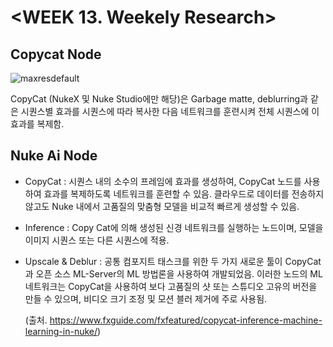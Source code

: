 # <WEEK 13. Weekely Research>

## Copycat Node

![maxresdefault](https://user-images.githubusercontent.com/112792903/208295923-94906692-c955-4c80-913e-3fafd7206c92.jpg)

CopyCat (NukeX 및 Nuke Studio에만 해당)은 Garbage matte, deblurring과 같은 시퀀스별 효과를 시퀀스에 따라 복사한 다음 
네트워크를 훈련시켜 전체 시퀀스에 이 효과를 복제함.


## Nuke Ai Node

- CopyCat : 시퀀스 내의 소수의 프레임에 효과를 생성하여, CopyCat 노드를 사용하여 효과를 복제하도록 네트워크를 훈련할 수 있음. 
            클라우드로 데이터를 전송하지 않고도 Nuke 내에서 고품질의 맞춤형 모델을 비교적 빠르게 생성할 수 있음.
            
- Inference : Copy Cat에 의해 생성된 신경 네트워크를 실행하는 노드이며, 모델을 이미지 시퀀스 또는 다른 시퀀스에 적용.

- Upscale & Deblur :  공통 컴포지트 태스크를 위한 두 가지 새로운 툴이 CopyCat과 오픈 소스 ML-Server의 ML 방법론을 사용하여 개발되었음. 
                      이러한 노드의 ML 네트워크는 CopyCat을 사용하여 보다 고품질의 샷 또는 스튜디오 고유의 버전을 만들 수 있으며, 
                      비디오 크기 조정 및 모션 블러 제거에 주로 사용됨.
                      
  (출처. https://www.fxguide.com/fxfeatured/copycat-inference-machine-learning-in-nuke/)
